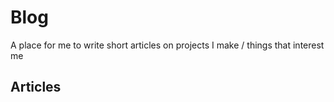 # Blog
A place for me to write short articles on projects I make / things that interest me

## Articles
